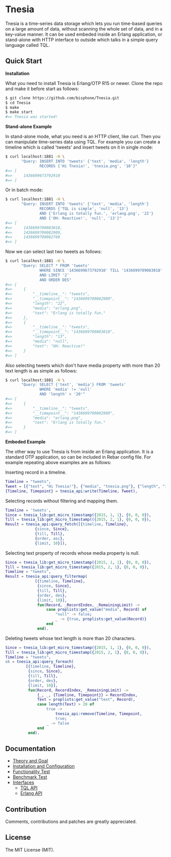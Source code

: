 Tnesia
======

Tnesia is a time-series data storage which lets you run time-based queries on a large amount of data, without scanning the whole set of data, and in a key-value manner. It can be used embeded inside an Erlang application, or stand-alone with HTTP interface to outside which talks in a simple query language called TQL.

Quick Start
-----

**Installation**

What you need to install Tnesia is Erlang/OTP R15 or newer.
Clone the repo and make it before start as follows:

```bash
$ git clone https://github.com/bisphone/Tnesia.git
$ cd Tnesia
$ make
$ make start
#=> Tnesia was started!
```

**Stand-alone Example**

In stand-alone mode, what you need is an HTTP client, like curl. Then you can manipulate time-series data using TQL.
For example you can create a timeline which is called 'tweets' and insert tweets on it in single mode:

```bash
$ curl localhost:1881 -H \
       "Query: INSERT INTO 'tweets' {'text', 'media', 'length'}
               RECORDS {'Hi Tnesia!', 'tnesia.png', '10'}"
#=> [
#=>     1436699673792910
#=> ]
```


Or in batch mode:

```bash
$ curl localhost:1881 -H \
       "Query: INSERT INTO 'tweets' {'text', 'media', 'length'}
               RECORDS {'TQL is simple', 'null', '13'}
               AND {'Erlang is totally fun.', 'erlang.png', '22'}
               AND {'OH: Reactive!', 'null', '13'}"
#=> [
#=>     1436699709083018,
#=>     1436699709082909,
#=>     1436699709082768
#=> ]
```

Now we can select last two tweets as follows:

```bash
$ curl localhost:1881 -H \
       "Query: SELECT * FROM 'tweets'
               WHERE SINCE '1436699673792910' TILL '1436699709083018'
               AND LIMIT '2'
               AND ORDER DES" 
#=> [
#=>     {
#=>         "__timeline__": "tweets",
#=>         "__timepoint__": "1436699709082909",
#=>         "length": "22",
#=>         "media": "erlang.png",
#=>         "text": "Erlang is totally fun."
#=>     },
#=>     {
#=>         "__timeline__": "tweets",
#=>         "__timepoint__": "1436699709083018",
#=>         "length": "13",
#=>         "media": "null",
#=>         "text": "OH: Reactive!"
#=>     }
#=> ]
```

Also selecting tweets which don't have media property with more than 20 text length is as simple as follows:

```bash
$ curl localhost:1881 -H \
       "Query: SELECT {'text', 'media'} FROM 'tweets'
               WHERE 'media' != 'null'
               AND 'length' > '20'"
#=> [
#=>     {
#=>         "__timeline__": "tweets",
#=>         "__timepoint__": "1436699709082909",
#=>         "media": "erlang.png",
#=>         "text": "Erlang is totally fun."
#=>     }
#=> ]
```

**Embeded Example**

The other way to use Tnesia is from inside an Erlang application. It is a standard OTP application, so can be included in Rebar config file.
For example repeating above examples are as follows:

Inserting record in a timeline.

```erlang
Timeline = "tweets",
Tweet = [{"text", "Hi Tnesia!"}, {"media", "tnesia.png"}, {"length", "10"}],
{Timeline, Timepoint} = tnesia_api:write(Timeline, Tweet),
```

Selecting records without filtering and mapping them.

```erlang
Timeline = 'tweets',
Since = tnesia_lib:get_micro_timestamp({2015, 1, 1}, {0, 0, 0}),
Till = tnesia_lib:get_micro_timestamp(({2015, 2, 1}, {0, 0, 0}),
Result = tnesia_api:query_fetch([{timeline, Timeline},
             {since, Since},
             {till, Till},
             {order, asc},
             {limit, 10}]),
```

Selecting text property of records whose media property is null.

```erlang
Since = tnesia_lib:get_micro_timestamp({2015, 1, 1}, {0, 0, 0}),
Till = tnesia_lib:get_micro_timestamp({2015, 2, 1}, {0, 0, 0}),
Timeline = "tweets",
Result = tnesia_api:query_filtermap(
             [{timeline, Timeline},
              {since, Since},
              {till, Till},
              {order, des},
              {limit, 10}],
              fun(Record, _RecordIndex, _RemainingLimit) ->
                  case proplists:get_value("media", Record) of
                      "null" -> false;
                      _ -> {true, proplists:get_value(Record)}
                  end
              end).
```

Deleting tweets whose text length is more than 20 characters.

```erlang
Since = tnesia_lib:get_micro_timestamp({2015, 1, 1}, {0, 0, 0}),
Till = tnesia_lib:get_micro_timestamp({2015, 2, 1}, {0, 0, 0}),
Timeline = "tweets",
ok = tnesia_api:query_foreach(
         [{timeline, Timeline},
          {since, Since},
          {till, Till},
          {order, des},
          {limit, 10}],
          fun(Record, RecordIndex, _RemainingLimit) ->
              {_, _, {Timeline, Timepoint}} = RecordIndex,
              Text = proplists:get_value("text", Record),
              case length(Text) > 20 of
                  true -> 
                      tnesia_api:remove(Timeline, Timepoint,
                      true;
                  _ -> false
              end
          end).
```

Documentation
-----

* [Theory and Goal](#)
* [Installation and Configuration](#)
* [Functionality Test](#)
* [Benchmark Test](#)
* [Interfaces](#)
    * [TQL API](#)
    * [Erlang API](#)

Contribution
-----

Comments, contributions and patches are greatly appreciated.

License
-----
The MIT License (MIT).
